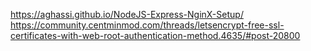 https://aghassi.github.io/NodeJS-Express-NginX-Setup/
https://community.centminmod.com/threads/letsencrypt-free-ssl-certificates-with-web-root-authentication-method.4635/#post-20800
